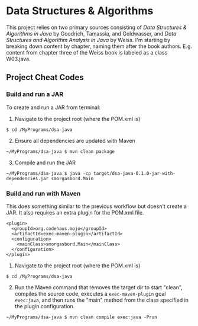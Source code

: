 # Data Structures & Algorithms
This project relies on two primary sources consisting of _Data Structures & Algorithms in Java_ by Goodrich, Tamassia, and Goldwasser, and _Data Structures and Algorithm Analysis in Java_ by Weiss. I'm starting by breaking down content by chapter, naming them after the book authors. E.g. content from chapter three of the Weiss book is labeled as a class W03.java. 

## Project Cheat Codes

### Build and run a JAR
To create and run a JAR from terminal:
1) Navigate to the project root (where the POM.xml is)
```
$ cd /MyPrograms/dsa-java
```
2) Ensure all dependencies are updated with Maven
```
~/MyPrograms/dsa-java $ mvn clean package
```
3) Compile and run the JAR
```
~/MyPrograms/dsa-java $ java -cp target/dsa-java-0.1.0-jar-with-dependencies.jar smorgasbord.Main
```

### Build and run with Maven
This does something similar to the previous workflow but doesn't create a JAR. It also requires an extra plugin for the POM.xml file. 
```
<plugin>
  <groupId>org.codehaus.mojo</groupId>
  <artifactId>exec-maven-plugin</artifactId>
  <configuration>
    <mainClass>smorgasbord.Main</mainClass>
  </configuration>
</plugin>
```
1) Navigate to the project root (where the POM.xml is)
```
$ cd /MyPrograms/dsa-java
```
2) Run the Maven command that removes the target dir to start "clean", compiles the source code, executes a `exec-maven-plugin` goal `exec:java`, and then runs the "main" method from the class specified in the plugin configuration.
```
~/MyPrograms/dsa-java $ mvn clean compile exec:java -Prun
```
